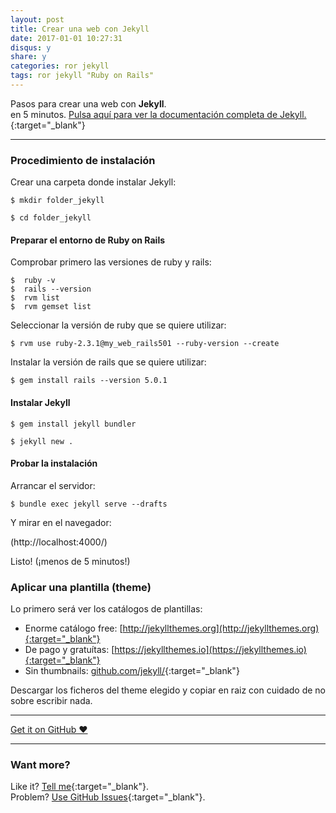 ```yaml
---
layout: post
title: Crear una web con Jekyll
date: 2017-01-01 10:27:31
disqus: y
share: y
categories: ror jekyll
tags: ror jekyll "Ruby on Rails"
---
```


Pasos para crear una web con **Jekyll**.<br> en 5 minutos.
[Pulsa aquí para ver la documentación completa de Jekyll.](https://jekyllrb.com/docs/home/){:target="_blank"}

---

### Procedimiento de instalación

Crear una carpeta donde instalar Jekyll:

`$ mkdir folder_jekyll`

`$ cd folder_jekyll`

#### Preparar el entorno de Ruby on Rails

Comprobar primero las versiones de ruby y rails:

```
$  ruby -v
$  rails --version
$  rvm list
$  rvm gemset list
```

Seleccionar la versión de ruby que se quiere utilizar:

`$ rvm use ruby-2.3.1@my_web_rails501 --ruby-version --create`

Instalar la versión de rails que se quiere utilizar:

`$ gem install rails --version 5.0.1`

#### Instalar Jekyll
`$ gem install jekyll bundler`

`$ jekyll new .`

#### Probar la instalación

Arrancar el servidor:

`$ bundle exec jekyll serve --drafts`

Y mirar en el navegador:

(http://localhost:4000/)

Listo! (¡menos de 5 minutos!)

### Aplicar una plantilla (theme)

Lo primero será ver los catálogos de plantillas:

- Enorme catálogo free: [http://jekyllthemes.org](http://jekyllthemes.org){:target="_blank"}
- De pago y gratuítas: [https://jekyllthemes.io](https://jekyllthemes.io){:target="_blank"}
- Sin thumbnails: [github.com/jekyll/](https://github.com/jekyll/jekyll/wiki/Themes){:target="_blank"}

Descargar los ficheros del theme elegido y copiar en raiz con cuidado de no sobre escribir nada.

---

<a href="https://github.com/mariope/apuntes" target="_blank" class="big-button gray">Get it on GitHub &hearts;</a>

---

### Want more?

Like it? [Tell me](http://twitter.com/mariodevelop){:target="_blank"}.<br/>
Problem? [Use GitHub Issues](https://github.com/mariope/apuntes/issues){:target="_blank"}.
